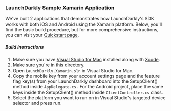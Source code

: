 ### LaunchDarkly Sample Xamarin Application
We've built 2 applications that demonstrates how LaunchDarkly's SDK works with both iOS and Android using the Xamarin platform.
Below, you'll find the basic build procedure, but for more comprehensive instructions, you can visit your [Quickstart page](https://app.launchdarkly.com/quickstart#/).
##### Build instructions

1. Make sure you have [Visual Studio for Mac](https://visualstudio.microsoft.com/vs/mac/) installed along with [Xcode](https://itunes.apple.com/us/app/xcode/id497799835?ls=1&mt=12).
2. Make sure you're in this directory.
3. Open `LaunchDarkly.Xamarin.sln` in Visual Studio for Mac.
4. Copy the mobile key from your account settings page and the feature flag key(s) from your LaunchDarkly dashboard into the SetupClient() method inside `AppDelegate.cs.` For the Android project, place the same keys inside the SetupClient() method inside `ClientController.cs` class.
5. Select the platform you want to run on in Visual Studio's targeted device selector and press run.
